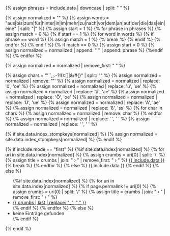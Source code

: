 {% assign phrases = include.data | downcase | split: " " %}

{% assign normalized = "" %}
{% assign words = "aus|bis|zum|für|hinter|in|im|mehr|zu|nach|vor|dem|an|auf|der|die|das|ein|eine" | split: "|" %}
{% assign start = 1 %}
{% for phrase in phrases %}
    {% assign match = 0 %}
    {% if start == 1 %}
        {% for word in words %}
            {% if phrase == word %}
                {% assign match = 1 %}
                {% break %}
            {% endif %} 
        {% endfor %}
    {% endif %}
    {% if match == 0 %}
        {% assign start = 0 %}
        {% assign normalized =  normalized | append: " " | append: phrase %}
    {%endif %}
{% endfor %}

{% assign normalized = normalized | remove_first: " " %}

{% assign chars = "'`´,;.-?!():[]|&/#{}" | split: "" %}
{% assign normalized = normalized | remove: '"' %}
{% assign normalized = normalized | replace: 'ö', 'oe' %}
{% assign normalized = normalized | replace: 'ü', 'ue' %}
{% assign normalized = normalized | replace: 'ä', 'ae' %}
{% assign normalized = normalized | replace: 'Ö', 'oe' %}
{% assign normalized = normalized | replace: 'Ü', 'ue' %}
{% assign normalized = normalized | replace: 'Ä', 'ae' %}
{% assign normalized = normalized | replace: 'ß', 'ss' %}
{% for char in chars %}
    {% assign normalized = normalized | remove: char %}
{% endfor %}
{% assign normalized = normalized | replace: '   ', ' ' %}
{% assign normalized = normalized | replace: '  ', ' ' %}

{% if site.data.index_stompkeys[normalized] %}
    {% assign normalized = site.data.index_stompkeys[normalized] %}
{% endif %}

{% if include.mode == "first" %}
    {%if site.data.index[normalized] %}
        {% for uri in site.data.index[normalized] %}
            {% assign crumbs = uri[0] | split: '/' %}
            {% assign title = crumbs | join: " › " | remove_first: " › " %}
            <a title="{{ title }}" data-lookup="{{ normalized }}" href="{{ uri[0] }}">{{ include.data }}</a>
            {% break %}
        {% endfor %}
    {% else %}
        <span data-lookup="{{ normalized }}">{{ include.data }}</span>
    {% endif %}
{% else %}
    <ul data-lookup="{{ normalized }}">
    {%if site.data.index[normalized] %}
        {% for uri in site.data.index[normalized] %}
            {% if page.permalink != uri[0] %}
                {% assign crumbs = uri[0] | split: '/' %}
                {% assign title = crumbs | join: " › " | remove_first: " › " %}
                <li><a title="{{ title }}" href="{{ uri[0] }}">{{ crumbs | last | replace: "_", " " }}</a></li>
            {% endif %}
        {% endfor %}
    {% else %}
        <li>keine Einträge gefunden</li>
    {% endif %}
    </ul>
{% endif %}